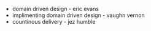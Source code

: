 - domain driven design - eric evans
- implimenting domain driven design - vaughn vernon
- countinous delivery - jez humble
